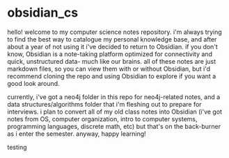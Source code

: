 # obsidian_cs

hello! welcome to my computer science notes repository. i'm always trying to find the best way to catalogue my personal knowledge base, and after about a year of not using it i've decided to return to Obsidian. if you don't know, Obsidian is a note-taking platform optimized for connectivity and quick, unstructured data- much like our brains. all of these notes are just markdown files, so you can view them with or without Obsidian, but i'd recommend cloning the repo and using Obsidian to explore if you want a good look around.

currently, i've got a neo4j folder in this repo for neo4j-related notes, and a data structures/algorithms folder that i'm fleshing out to prepare for interviews. i plan to convert all of my old class notes into Obsidian (i've got notes from OS, computer organization, intro to computer systems, programming languages, discrete math, etc) but that's on the back-burner as i enter the semester. anyway, happy learning! 


testing 